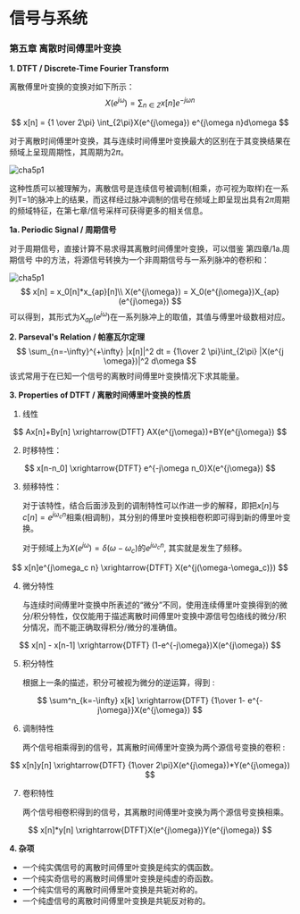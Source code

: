 # 信号与系统

### 第五章 离散时间傅里叶变换

**1. DTFT / Discrete-Time Fourier Transform**

离散傅里叶变换的变换对如下所示：
$$
X(e^{j\omega}) = \sum_{n \in Z}x[n]e^{-j\omega n}
$$

$$
x[n] = {1 \over 2\pi} \int_{2\pi}X(e^{j\omega}) e^{j\omega n}d\omega
$$

对于离散时间傅里叶变换，其与连续时间傅里叶变换最大的区别在于其变换结果在频域上呈现周期性，其周期为$2\pi$。

![cha5p1](res/cha5p1.png)

这种性质可以被理解为，离散信号是连续信号被调制(相乘，亦可视为取样)在一系列T=1的脉冲上的结果，而这样经过脉冲调制的信号在频域上即呈现出具有$2\pi$周期的频域特征，在第七章/信号采样可获得更多的相关信息。

  

**1a. Periodic Signal / 周期信号**

对于周期信号，直接计算不易求得其离散时间傅里叶变换，可以借鉴 第四章/1a.周期信号 中的方法，将源信号转换为一个非周期信号与一系列脉冲的卷积和：

![cha5p1](res/cha5p2.png)
$$
x[n] = x_0[n]*x_{ap}[n]\\
X(e^{j\omega}) = X_0(e^{j\omega})X_{ap}(e^{j\omega})
$$
可以得到，其形式为$X_{ap}(e^{j\omega})$在一系列脉冲上的取值，其值与傅里叶级数相对应。

  

**2. Parseval's Relation / 帕塞瓦尔定理**
$$
\sum_{n=-\infty}^{+\infty} |x[n]|^2 dt = {1\over 2 \pi}\int_{2\pi} |X(e^{j \omega})|^2 d\omega
$$
该式常用于在已知一个信号的离散时间傅里叶变换情况下求其能量。

  

**3. Properties of DTFT / 离散时间傅里叶变换的性质**

1. 线性

$$
Ax[n]+By[n] \xrightarrow{DTFT} AX(e^{j\omega})+BY(e^{j\omega})
$$



2. 时移特性：

$$
x[n-n_0] \xrightarrow{DTFT} e^{-j\omega n_0}X(e^{j\omega})
$$

3. 频移特性：

   对于该特性，结合后面涉及到的调制特性可以作进一步的解释，即把$x[n]$与$c[n] = e^{j\omega_c n}$相乘(相调制)，其分别的傅里叶变换相卷积即可得到新的傅里叶变换。

   对于频域上为$X(e^{j\omega}) =\delta(\omega - \omega_c)$的$e^{j\omega_ cn}$, 其实就是发生了频移。

$$
x[n]e^{j\omega_c n} \xrightarrow{DTFT} X(e^{j(\omega-\omega_c)})
$$

4. 微分特性

   与连续时间傅里叶变换中所表述的“微分”不同，使用连续傅里叶变换得到的微分/积分特性，仅仅能用于描述离散时间傅里叶变换中源信号包络线的微分/积分情况，而不能正确取得积分/微分的准确值。

$$
   x[n] - x[n-1] \xrightarrow{DTFT} (1-e^{-j\omega})X(e^{j\omega})
$$

5. 积分特性

   根据上一条的描述，积分可被视为微分的逆运算，得到 :

$$
\sum^n_{k=-\infty} x[k] \xrightarrow{DTFT} {1\over 1- e^{-j\omega}}X(e^{j\omega})
$$

6. 调制特性

   两个信号相乘得到的信号，其离散时间傅里叶变换为两个源信号变换的卷积 :

$$
x[n]y[n] \xrightarrow{DTFT} {1\over 2\pi}X(e^{j\omega})*Y(e^{j\omega})
$$

7. 卷积特性

   两个信号相卷积得到的信号，其离散时间傅里叶变换为两个源信号变换相乘。

$$
x[n]*y[n] \xrightarrow{DTFT}X(e^{j\omega})Y(e^{j\omega})
$$

  

**4. 杂项**

- 一个纯实偶信号的离散时间傅里叶变换是纯实的偶函数。
- 一个纯实奇信号的离散时间傅里叶变换是纯虚的奇函数。
- 一个纯实信号的离散时间傅里叶变换是共轭对称的。
- 一个纯虚信号的离散时间傅里叶变换是共轭反对称的。



